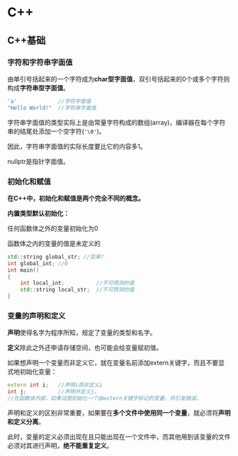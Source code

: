 # C++



## C++基础



### 字符和字符串字面值

由单引号括起来的一个字符成为**char型字面值**，双引号括起来的0个或多个字符则构成**字符串型字面值**。

```cpp
'a'				//字符字面值
"Hello World!"	//字符串字面值
```

字符串字面值的类型实际上是由常量字符构成的数组(array)，编译器在每个字符串的结尾处添加一个空字符(`'\0'`)。

因此，字符串字面值的实际长度要比它的内容多1。

nullptr是指针字面值。





### 初始化和赋值

**在C++中，初始化和赋值是两个完全不同的概念。**



**内置类型默认初始化：**

任何函数体之外的变量初始化为0

函数体之内的变量的值是未定义的

```cpp
std::string global_str;	//空串?
int global_int;	//0
int main()
{
	int local_int;			//不可预测的值
    std::string local_str;	//不可预测的值
}
```





### 变量的声明和定义

**声明**使得名字为程序所知，规定了变量的类型和名字。

**定义**除此之外还申请存储空间，也可能会给变量赋初值。

如果想声明一个变量而非定义它，就在变量名前添加extern关键字，而且不要显式地初始化变量：

```cpp
extern int i;	//声明i而非定义i
int j;			//声明并定义j。
//在函数体内部，如果试图初始化一个由extern关键字标记的变量，将引发错误。
```



声明和定义的区别非常重要，如果要在**多个文件中使用同一个变量**，就必须将**声明和定义分离**。

此时，变量的定义必须出现在且只能出现在一个文件中，而其他用到该变量的文件必须对其进行声明，**绝不能重复定义**。

